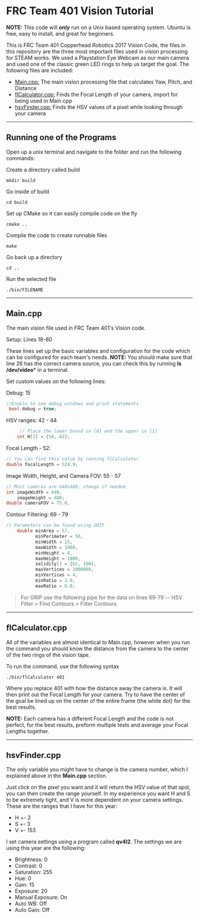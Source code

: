 FRC Team 401 Vision Tutorial
===================

**NOTE:** This code will **_only_** run on a Unix based operating system. Ubuntu is free, easy to install, and great for beginners.

This is FRC Team 401 Copperhead Robotics 2017 Vision Code, the files in this repository are the three most important files used in vision processing for STEAM works. We used a Playstation Eye Webcam as our main camera and used one of the classic green LED rings to help us target the goal. The following files are included:

 - [Main.cpp:](src/main.cpp) The main vision processing file that calculates Yaw, Pitch, and Distance
 - [flCalculator.cpp:](src/flCalculator.cpp) Finds the Focal Length of your camera, import for being used in Main.cpp
 - [hsvFinder.cpp:](src/hsvFinder.cpp) Finds the HSV values of a pixel while looking through your camera

----------


Running one of the Programs
-------------

Open up a unix terminal and navigate to the folder and run the following commands:

Create a directory called build
```shell
mkdir build
```
Go inside of build
```shell
cd build
```
Set up CMake so it can easily compile code on the fly
```shell
cmake ..
```
Compile the code to create runnable files
```shell
make
```
Go back up a directory
```shell
cd ..
```
Run the selected file
```shell
./bin/FILENAME
```
----------

Main.cpp
-------------------
The main vision file used in FRC Team 401's Vision code.

Setup: Lines 18-80

These lines set up the basic variables and configuration for the code which can be configured for each team's needs.
**NOTE:** You should make sure that line 26 has the correct camera source, you can check this by running **ls /dev/video*** in a terminal.
 
 Set custom values on the following lines:

Debug: 15

```cpp
//Enable to see debug windows and print statements
 bool debug = true;
 ```

HSV ranges: 42 - 44
```cpp
     // Place the lower bound in [0] and the upper in [1]
    int H[2] = {58, 62};
```
    
Focal Length - 52:
```cpp
// You can find this value by running flCalculator
double focalLength = 524.9;
```
    
Image Width, Height, and Camera FOV: 55 - 57
```cpp
// Most cameras are 640x480, change if needed
int imageWidth = 640,
    imageHeight = 480;
double cameraFOV = 75.0, 
```
    
Contour Filtering: 69 - 79
```cpp
// Parameters can be found using GRIP
    double minArea = 57,
           minPerimeter = 50,
           minWidth = 25,
           maxWidth = 1000,
           minHeight = 4,
           maxHeight = 1000,
           solidity[] = {62, 100},
           maxVertices = 1000000,
           minVertices = 4,
           minRatio = 1.0,
           maxRatio = 6.0;
```
           
>For GRIP use the following pipe for the data on lines 69-79
>-- HSV Filter > Find Contours > Filter Contours

----------

flCalculator.cpp
-------------------
All of the variables are almost identical to Main.cpp, however when you run the command you should know the distance from the camera to the center of the two rings of the vision tape.

To run the command, use the following syntax
```shell
./bin/flCalculator 401
```

Where you replace 401 with how the distance away the camera is. It will then print out the Focal Length for your camera. Try to have the center of the goal be lined up on the center of the entire frame (the white dot) for the best results.

**NOTE:** Each camera has a different Focal Length and the code is not perfect, for the best results, preform multiple tests and average your Focal Lengths together.

----------

hsvFinder.cpp
-------------------
The only variable you might have to change is the camera number, which I explained above in the **Main.cpp** section. 

Just click on the pixel you want and it will return the HSV value of that spot, you can then create the range yourself. In my experience you want H and S to be extremely tight, and V is more dependent on your camera settings. These are the ranges that I have for this year:

- H +- 2
- S +- 3
- V +- 153

I set camera settings using a program called **qv4l2**. The settings we are using this year are the following:

  - Brightness: 0
  - Contrast: 0
  - Saturation: 255
  - Hue: 0
  -  Gain: 15
  - Exposure: 20
  - Manual Exposure: On
  - Auto WB: Off
  - Auto Gain: Off
	
